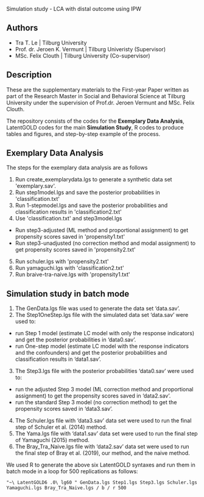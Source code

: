 
Simulation study - LCA with distal outcome using IPW 

## Authors
- Tra T. Le | Tilburg University
- Prof. dr. Jeroen K. Vermunt | Tilburg Univeristy (Supervisor)
- MSc. Felix Clouth | Tilburg University (Co-supervisor)

## Description
These are the supplementary materials to the First-year Paper written as part of the Research Master in Social and Behavioral Science at Tilburg University under the supervision of Prof.dr. Jeroen Vermunt and MSc. Felix Clouth. 

The repository consists of the codes for the **Exemplary Data Analysis**, LatentGOLD codes for the main **Simulation Study**, R codes to produce tables and figures, and step-by-step example of the process.

## Exemplary Data Analysis
The steps for the exemplary data analysis are as follows

1. Run create_exemplarydata.lgs to generate a synthetic data set 'exemplary.sav'.
2. Run step1model.lgs and save the posterior probabilities in 'classification.txt'
3. Run 1-stepmodel.lgs and save the posterior probabilities and classification results in 'classification2.txt'
4. Use 'classification.txt' and step3model.lgs 
- Run step3-adjusted (ML method and proportional assignment) to get propensity scores saved in 'propensity1.txt'
- Run step3-unadjusted (no correction method and modal assignment) to get propensity scores saved in 'propensity2.txt'
5. Run schuler.lgs with 'propensity2.txt' 
6. Run yamaguchi.lgs with 'classification2.txt'
7. Run braive-tra-naive.lgs with 'propensity1.txt'

## Simulation study in batch mode
1. The GenData.lgs file was used to generate the data set ‘data.sav’.
2. The Step1OneStep.lgs file with the simulated data set ‘data.sav’ were used to:
- run Step 1 model (estimate LC model with only the response indicators) and get
the posterior probabilities in ‘data0.sav’.
- run One-step model (estimate LC model with the response indicators and the confounders) and get the posterior probabilities and classification results in ‘data1.sav’.
3. The Step3.lgs file with the posterior probabilities ‘data0.sav’ were used to:
- run the adjusted Step 3 model (ML correction method and proportional assignment) to get the propensity scores saved in ‘data2.sav’.
- run the standard Step 3 model (no correction method) to get the propensity scores saved in ‘data3.sav’.
4. The Schuler.lgs file with ‘data3.sav’ data set were used to run the final step of Schuler et al. (2014) method.
5. The Yama.lgs file with ‘data1.sav’ data set were used to run the final step of Yamaguchi (2015) method.
6. The Bray_Tra_Naive.lgs file with ‘data2.sav’ data set were used to run the final step of Bray et al. (2019), our method, and the naive method.

We used R to generate the above six LatentGOLD syntaxes and run them in batch mode in a loop for 500 replications as follows:
```
"~\ LatentGOLD6 .0\ lg60 " GenData.lgs Step1.lgs Step3.lgs Schuler.lgs Yamaguchi.lgs Bray_Tra_Naive.lgs / b / r 500
```

